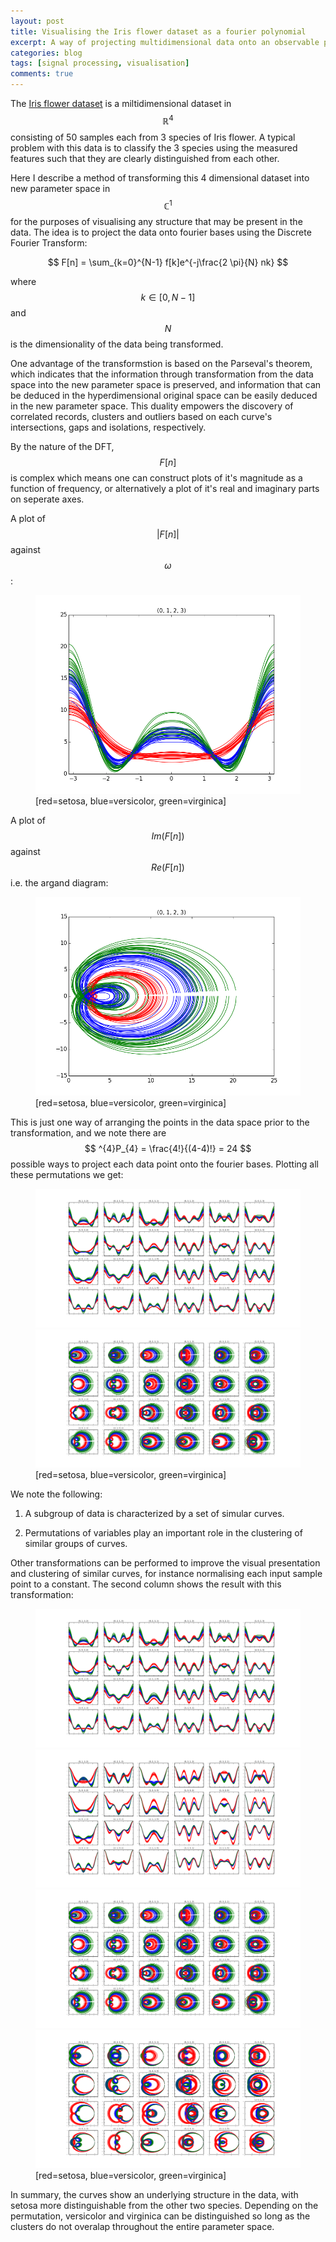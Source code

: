 ```yaml
---
layout: post
title: Visualising the Iris flower dataset as a fourier polynomial
excerpt: A way of projecting multidimensional data onto an observable plane
categories: blog
tags: [signal processing, visualisation]
comments: true
---
```


The [Iris flower dataset](http://en.wikipedia.org/wiki/Iris_flower_data_set) is a miltidimensional dataset in $$\mathbb{R}^{4}$$ consisting of 50 samples each from 3 species of Iris flower.  A typical problem with this data is to classify the 3 species using the measured features such that they are clearly distinguished from each other.

Here I describe a method of transforming this 4 dimensional dataset into new parameter space in $$\mathbb{C}^{1}$$ for the purposes of visualising any structure that may be present in the data.  The idea is to project the data onto fourier bases using the Discrete Fourier Transform:

$$
F[n] = \sum_{k=0}^{N-1} f[k]e^{-j\frac{2 \pi}{N} nk}
$$  

where $$ k \in [0,N-1]$$ and $$N $$ is the dimensionality of the data being transformed.


One advantage of the transformstion is based on the Parseval's theorem, which indicates that the information through transformation from the data space into the new parameter space is preserved, and information that can be deduced in the hyperdimensional original space can be easily deduced in the new parameter space. This duality empowers the discovery of correlated records, clusters and outliers based on each curve's intersections, gaps and isolations, respectively.

By the nature of the DFT, $$ F[n] $$ is complex which means one can construct plots of it's magnitude as a function of frequency, or alternatively a plot of it's real and imaginary parts on seperate axes.

A plot of $$ \lvert F[n] \rvert $$ against $$ \omega $$:

<figure class="center">
	<a href="/images/ifpMag.png"><img src="/images/ifpMag.png" alt="image"></a>
	<figcaption>[red=setosa, blue=versicolor, green=virginica]</figcaption>
</figure>

A plot of $$ Im(F[n]) $$ against $$ Re(F[n]) $$ i.e. the argand diagram:

<figure class="center">
	<a href="/images/ifpPhs.png"><img src="/images/ifpPhs.png" alt="image"></a>
	<figcaption>[red=setosa, blue=versicolor, green=virginica]</figcaption>
</figure>

This is just one way of arranging the points in the data space prior to the transformation, and we note there are $$ ^{4}P_{4} = \frac{4!}{(4-4)!} = 24 $$ possible ways to project each data point onto the fourier bases.  Plotting all these permutations we get:

<figure class="centre">
	<a href="/images/ifpMagAll.png"><img src="/images/ifpMagAll.png" alt="image"></a>
	<a href="/images/ifpPhsAll.png"><img src="/images/ifpPhsAll.png" alt="image"></a>
	<figcaption>[red=setosa, blue=versicolor, green=virginica]</figcaption>
</figure>

We note the following:

1.  A subgroup of data is characterized by a set of simular curves.

2.  Permutations of variables play an important role in the clustering of similar groups of curves.


Other transformations can be performed to improve the visual presentation and clustering of similar curves, for instance normalising each input sample point to a constant.  The second column shows the result with this transformation:

<figure class="half">
	<a href="/images/ifpMagAll.png"><img src="/images/ifpMagAll.png" alt="image"></a>
	<a href="/images/ifpMagAllN.png"><img src="/images/ifpMagAllN.png" alt="image"></a>
	<a href="/images/ifpPhsAll.png"><img src="/images/ifpPhsAll.png" alt="image"></a>
	<a href="/images/ifpPhsAllN.png"><img src="/images/ifpPhsAllN.png" alt="image"></a>
	<figcaption>[red=setosa, blue=versicolor, green=virginica]</figcaption>
</figure>

In summary, the curves show an underlying structure in the data, with setosa more distinguishable from the other two species.  Depending on the permutation, versicolor and virginica can be distinguished so long as the clusters do not overalap throughout the entire parameter space.





